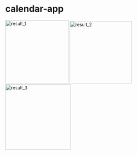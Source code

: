 # calendar-app
<img width="199" alt="result_1" src="https://github.com/user-attachments/assets/3f31dacc-8b88-45fd-adc6-0106696f12df">
<img width="196" alt="result_2" src="https://github.com/user-attachments/assets/52513e64-46d7-4633-8832-cc1fd44815a1">
<img width="206" alt="result_3" src="https://github.com/user-attachments/assets/e8e660e2-6778-4c3d-a9f5-e3152d49ab5b">


